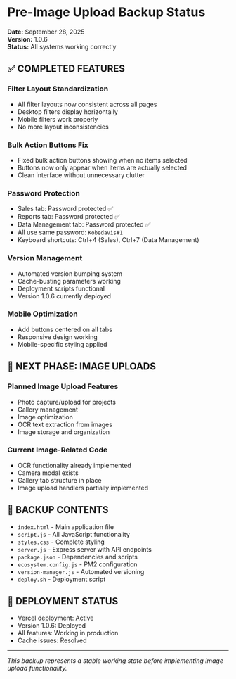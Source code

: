 # Pre-Image Upload Backup Status

**Date:** September 28, 2025  
**Version:** 1.0.6  
**Status:** All systems working correctly

## ✅ **COMPLETED FEATURES**

### **Filter Layout Standardization**
- All filter layouts now consistent across all pages
- Desktop filters display horizontally
- Mobile filters work properly
- No more layout inconsistencies

### **Bulk Action Buttons Fix**
- Fixed bulk action buttons showing when no items selected
- Buttons now only appear when items are actually selected
- Clean interface without unnecessary clutter

### **Password Protection**
- Sales tab: Password protected ✅
- Reports tab: Password protected ✅
- Data Management tab: Password protected ✅
- All use same password: `Kobedavis#1`
- Keyboard shortcuts: Ctrl+4 (Sales), Ctrl+7 (Data Management)

### **Version Management**
- Automated version bumping system
- Cache-busting parameters working
- Deployment scripts functional
- Version 1.0.6 currently deployed

### **Mobile Optimization**
- Add buttons centered on all tabs
- Responsive design working
- Mobile-specific styling applied

## 🎯 **NEXT PHASE: IMAGE UPLOADS**

### **Planned Image Upload Features**
- Photo capture/upload for projects
- Gallery management
- Image optimization
- OCR text extraction from images
- Image storage and organization

### **Current Image-Related Code**
- OCR functionality already implemented
- Camera modal exists
- Gallery tab structure in place
- Image upload handlers partially implemented

## 📁 **BACKUP CONTENTS**
- `index.html` - Main application file
- `script.js` - All JavaScript functionality
- `styles.css` - Complete styling
- `server.js` - Express server with API endpoints
- `package.json` - Dependencies and scripts
- `ecosystem.config.js` - PM2 configuration
- `version-manager.js` - Automated versioning
- `deploy.sh` - Deployment script

## 🚀 **DEPLOYMENT STATUS**
- Vercel deployment: Active
- Version 1.0.6: Deployed
- All features: Working in production
- Cache issues: Resolved

---
*This backup represents a stable working state before implementing image upload functionality.*
